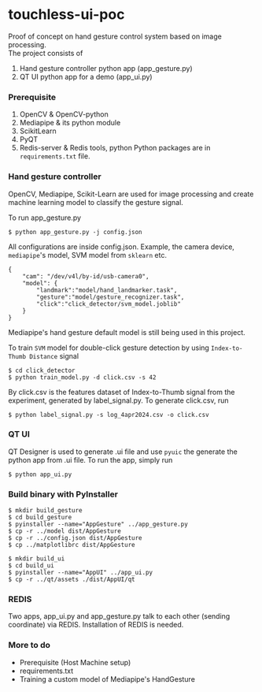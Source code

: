 # touchless-ui-poc
Proof of concept on hand gesture control system based on image processing.  
The project consists of
1. Hand gesture controller python app (app_gesture.py)
2. QT UI python app for a demo (app_ui.py)

### Prerequisite
1. OpenCV & OpenCV-python
2. Mediapipe & its python module
3. ScikitLearn
4. PyQT
5. Redis-server & Redis tools, python
Python packages are in `requirements.txt` file.

### Hand gesture controller
OpenCV, Mediapipe, Scikit-Learn are used for image processing and create machine learning model
to classify the gesture signal.

To run app_gesture.py
```
$ python app_gesture.py -j config.json
```
All configurations are inside config.json. Example, the camera device, `mediapipe`'s model, SVM model from `sklearn` etc.
```
{
    "cam": "/dev/v4l/by-id/usb-camera0",
    "model": {
        "landmark":"model/hand_landmarker.task",
        "gesture":"model/gesture_recognizer.task",
        "click":"click_detector/svm_model.joblib"
    }
}
```

Mediapipe's hand gesture default model is still being used in this project. 

To train `SVM` model for double-click gesture detection by using `Index-to-Thumb Distance` signal
```
$ cd click_detector 
$ python train_model.py -d click.csv -s 42
```
By click.csv is the features dataset of Index-to-Thumb signal from the experiment, generated by label_signal.py.
To generate click.csv, run
```
$ python label_signal.py -s log_4apr2024.csv -o click.csv
```

### QT UI
QT Designer is used to generate .ui file and use `pyuic` the generate the python app from .ui file.
To run the app, simply run
```
$ python app_ui.py
```

### Build binary with PyInstaller
```
$ mkdir build_gesture
$ cd build_gesture
$ pyinstaller --name="AppGesture" ../app_gesture.py
$ cp -r ../model dist/AppGesture
$ cp -r ../config.json dist/AppGesture
$ cp ../matplotlibrc dist/AppGesture

$ mkdir build_ui
$ cd build_ui
$ pyinstaller --name="AppUI" ../app_ui.py
$ cp -r ../qt/assets ./dist/AppUI/qt
```

### REDIS
Two apps, app_ui.py and app_gesture.py talk to each other (sending coordinate) via REDIS.
Installation of REDIS is needed.

### More to do
- Prerequisite (Host Machine setup)
- requirements.txt
- Training a custom model of Mediapipe's HandGesture
